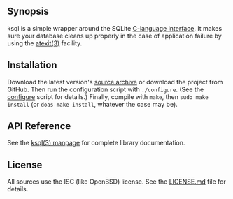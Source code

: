 ## Synopsis

ksql is a simple wrapper around the SQLite 
[C-language interface](https://www.sqlite.org/c3ref/intro.html).
It makes sure your database cleans up properly in the case of
application failure by using the
[atexit(3)](https://man.openbsd.org/atexit) facility.

## Installation

Download the latest version's 
[source archive](http://kristaps.bsd.lv/ksql/snapshots/ksql.tar.gz) 
or download the project from GitHub.
Then run the configuration script with `./configure`.  (See the
[configure](https://github.com/kristapsdz/ksql/blob/master/configure)
script for details.)
Finally, compile with `make`, then `sudo make install` (or `doas make
install`, whatever the case may be).

## API Reference

See the [ksql(3) manpage](http://kristaps.bsd.lv/ksql/ksql.3.html) for
complete library documentation.

## License

All sources use the ISC (like OpenBSD) license.
See the [LICENSE.md](LICENSE.md) file for details.
